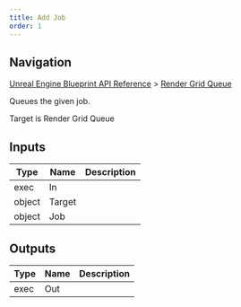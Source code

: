 ```yaml
---
title: Add Job
order: 1
---
```

## Navigation

[Unreal Engine Blueprint API Reference](https://dev.epicgames.com/documentation/en-us/unreal-engine/BlueprintAPI) > [Render Grid Queue](https://dev.epicgames.com/documentation/en-us/unreal-engine/BlueprintAPI/RenderGridQueue)

Queues the given job.

Target is Render Grid Queue

## Inputs

| Type | Name | Description |
| --- | --- | --- |
| exec | In |  |
| object | Target |  |
| object | Job |  |

## Outputs

| Type | Name | Description |
| --- | --- | --- |
| exec | Out |  |
